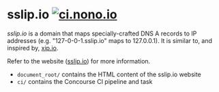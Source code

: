 # sslip.io [![ci.nono.io](https://ci.nono.io/api/v1/pipelines/sslip.io/jobs/check-dns/badge)](https://ci.nono.io/?groups=sslip.io)

*sslip.io* is a domain that maps specially-crafted DNS A records to IP addresses
(e.g. "127-0-0-1.sslip.io" maps to 127.0.0.1). It is similar to, and inspired
by, [xip.io](http://xip.io/).

Refer to the website ([sslip.io](https://sslip.io)) for more information.

- `document_root/` contains the HTML content of the sslip.io website
- `ci/` contains the Concourse CI pipeline and task
